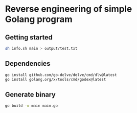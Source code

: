 # Reverse engineering of simple Golang program

## Getting started

```bash
sh info.sh main > output/test.txt
```

## Dependencies

```bash
go install github.com/go-delve/delve/cmd/dlv@latest
go install golang.org/x/tools/cmd/godex@latest
```

## Generate binary

```bash
go build -o main main.go
```
